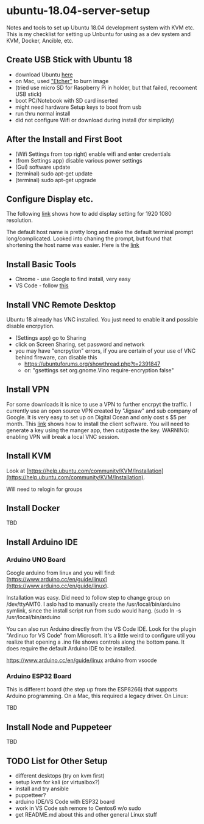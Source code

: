 # ubuntu-18.04-server-setup
Notes and tools to set up Ubuntu 18.04 development system with KVM etc.  This is my checklist for setting up Unbuntu for using as a dev system and KVM, Docker, Ancible, etc.

## Create USB Stick with Ubuntu 18

- download Ubuntu [here](http://releases.ubuntu.com/)
- on Mac, used ["Etcher"](https://www.balena.io/etcher/) to burn image
- (tried use micro SD for Raspberry Pi in holder, but that failed, recooment USB stick)
- boot PC/Notebook with SD card inserted
- might need hardware Setup keys to boot from usb
- run thru normal install
- did not configure Wifi or download during install (for simplicity)

## After the Install and First Boot

- (Wifi Settings from top right) enable wifi and enter credentials
- (from Settings app) disable various power settings
- (Gui) software update
- (terminal) sudo apt-get update
- (terminal) sudo apt-get upgrade

## Configure Display etc.

The following [link](https://www.bonusbits.com/wiki/HowTo:Add_Missing_or_Custom_Display_Resolution_on_Ubuntu) shows how to add display setting for 1920 1080 resolution.  

The default host name is pretty long and make the default terminal prompt long/complicated.  Looked into chaning the prompt, but found that shortening the host name was easier.  Here is the [link](https://linuxize.com/post/how-to-change-hostname-on-ubuntu-18-04/)


## Install Basic Tools

- Chrome - use Google to find install, very easy
- VS Code - follow [this](https://code.visualstudio.com/docs/setup/linux)


## Install VNC Remote Desktop

Ubuntu 18 already has VNC installed.  You just need to enable it and possible disable encrpytion.

- (Settings app) go to Sharing
- click on Screen Sharing, set password and network
- you may have "encrpytion" errors, if you are certain of your use of VNC behind fireware, can disable this
  - https://ubuntuforums.org/showthread.php?t=2391847
  - or: "gsettings set org.gnome.Vino require-encryption false"


## Install VPN

For some downloads it is nice to use a VPN to further encrpyt the traffic.  I currently use an open source VPN created by "Jigsaw" and sub company of Google.  It is very easy to set up on Digital Ocean and only cost s $5 per month.  This [link](https://getoutline.org/en/home) shows how to install the client software.  You will need to generate a key using the manger app, then cut/paste the key.  WARNING: enabling VPN will break a local VNC session.

## Install KVM

Look at [https://help.ubuntu.com/community/KVM/Installation](https://help.ubuntu.com/community/KVM/Installation). 

Will need to relogin for groups


## Install Docker

TBD

## Install Arduino IDE

### Arduino UNO Board
Google arduino from linux and you will find: [https://www.arduino.cc/en/guide/linux](https://www.arduino.cc/en/guide/linux).

Installation was easy.  Did need to follow step to change group on /dev/ttyAMT0.  I aslo had to manually create the /usr/local/bin/arduino symlink, since the install script run from sudo would hang.  (sudo ln -s <path to arduino> /usr/local/bin/arduino
  
You can also run Arduino directly from the VS Code IDE.  Look for the plugin "Ardinuo for VS Code" from Microsoft.  It's a little weird to configure util you realize that opening a .ino file shows controls along the bottom pane.  It does require the default Arduino IDE to be installed.

https://www.arduino.cc/en/guide/linux
arduino from vsocde
</pre>

### Arduino ESP32 Board
This is different board (the step up from the ESP8266) that supports Arduino programming.  On a Mac, this required a legacy driver.  On Linux:

TBD

## Install Node and Puppeteer

TBD


## TODO List for Other Setup

- different desktops (try on kvm first)
- setup kvm for kali (or virtualbox?)
- install and try ansible
- puppetteer?
- arduino IDE/VS Code with ESP32 board
- work in VS Code ssh remore to Centos6 w/o sudo
- get README.md about this and other general Linux stuff




